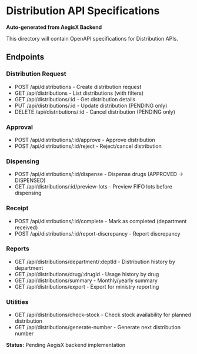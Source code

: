 # Distribution API Specifications

**Auto-generated from AegisX Backend**

This directory will contain OpenAPI specifications for Distribution APIs.

## Endpoints

### Distribution Request
- POST /api/distributions - Create distribution request
- GET /api/distributions - List distributions (with filters)
- GET /api/distributions/:id - Get distribution details
- PUT /api/distributions/:id - Update distribution (PENDING only)
- DELETE /api/distributions/:id - Cancel distribution (PENDING only)

### Approval
- POST /api/distributions/:id/approve - Approve distribution
- POST /api/distributions/:id/reject - Reject/cancel distribution

### Dispensing
- POST /api/distributions/:id/dispense - Dispense drugs (APPROVED → DISPENSED)
- GET /api/distributions/:id/preview-lots - Preview FIFO lots before dispensing

### Receipt
- POST /api/distributions/:id/complete - Mark as completed (department received)
- POST /api/distributions/:id/report-discrepancy - Report discrepancy

### Reports
- GET /api/distributions/department/:deptId - Distribution history by department
- GET /api/distributions/drug/:drugId - Usage history by drug
- GET /api/distributions/summary - Monthly/yearly summary
- GET /api/distributions/export - Export for ministry reporting

### Utilities
- GET /api/distributions/check-stock - Check stock availability for planned distribution
- GET /api/distributions/generate-number - Generate next distribution number

**Status:** Pending AegisX backend implementation
